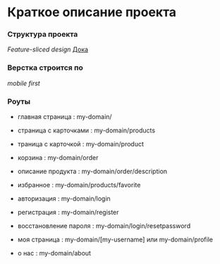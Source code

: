 # Краткое описание проекта

### Структура проекта

_Feature-sliced design_
[Дока](https://feature-sliced.design/ru/docs/get-started/overview)

### Верстка строится по

_mobile first_

### Роуты

- главная страница : my-domain/
- страница с карточками : my-domain/products
- траница с карточкой : my-domain/product
- корзина : my-domain/order
- описание продукта : my-domain/order/description
- избранное : my-domain/products/favorite

- авторизация : my-domain/login
- регистрация : my-domain/register
- восстановление пароля : my-domain/login/resetpassword

- моя страница : my-domain/[my-username] или my-domain/profile
- о нас : my-domain/about
